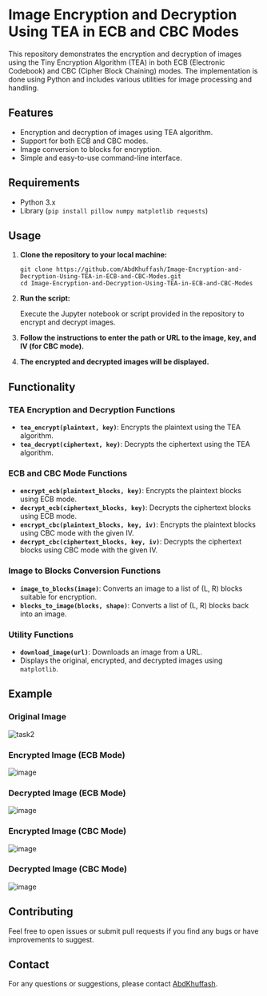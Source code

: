 # Image Encryption and Decryption Using TEA in ECB and CBC Modes

This repository demonstrates the encryption and decryption of images using the Tiny Encryption Algorithm (TEA) in both ECB (Electronic Codebook) and CBC (Cipher Block Chaining) modes. The implementation is done using Python and includes various utilities for image processing and handling.

## Features

- Encryption and decryption of images using TEA algorithm.
- Support for both ECB and CBC modes.
- Image conversion to blocks for encryption.
- Simple and easy-to-use command-line interface.

## Requirements

- Python 3.x
- Library (`pip install pillow numpy matplotlib requests`)
  

## Usage

1. **Clone the repository to your local machine:**
    ```
    git clone https://github.com/AbdKhuffash/Image-Encryption-and-Decryption-Using-TEA-in-ECB-and-CBC-Modes.git
    cd Image-Encryption-and-Decryption-Using-TEA-in-ECB-and-CBC-Modes
    ```

3. **Run the script:**
    
    Execute the Jupyter notebook or script provided in the repository to encrypt and decrypt images.
    
4. **Follow the instructions to enter the path or URL to the image, key, and IV (for CBC mode).**

7. **The encrypted and decrypted images will be displayed.**

## Functionality

### TEA Encryption and Decryption Functions

- **`tea_encrypt(plaintext, key)`**: Encrypts the plaintext using the TEA algorithm.
- **`tea_decrypt(ciphertext, key)`**: Decrypts the ciphertext using the TEA algorithm.

### ECB and CBC Mode Functions

- **`encrypt_ecb(plaintext_blocks, key)`**: Encrypts the plaintext blocks using ECB mode.
- **`decrypt_ecb(ciphertext_blocks, key)`**: Decrypts the ciphertext blocks using ECB mode.
- **`encrypt_cbc(plaintext_blocks, key, iv)`**: Encrypts the plaintext blocks using CBC mode with the given IV.
- **`decrypt_cbc(ciphertext_blocks, key, iv)`**: Decrypts the ciphertext blocks using CBC mode with the given IV.

### Image to Blocks Conversion Functions

- **`image_to_blocks(image)`**: Converts an image to a list of (L, R) blocks suitable for encryption.
- **`blocks_to_image(blocks, shape)`**: Converts a list of (L, R) blocks back into an image.

### Utility Functions

- **`download_image(url)`**: Downloads an image from a URL.
- Displays the original, encrypted, and decrypted images using `matplotlib`.

## Example

### Original Image

![task2](https://github.com/AbdKhuffash/Image-Encryption-and-Decryption-Using-TEA-in-ECB-and-CBC-Modes/assets/141878864/37e04de6-dacf-468c-befc-47405372ea17)


### Encrypted Image (ECB Mode)

![image](https://github.com/AbdKhuffash/Image-Encryption-and-Decryption-Using-TEA-in-ECB-and-CBC-Modes/assets/141878864/e1edca8e-b6f0-4d83-afc9-fb53903088ae)


### Decrypted Image (ECB Mode)

![image](https://github.com/AbdKhuffash/Image-Encryption-and-Decryption-Using-TEA-in-ECB-and-CBC-Modes/assets/141878864/5f42cb4e-5afd-41bf-b7b8-406a7c79e13e)


### Encrypted Image (CBC Mode)

![image](https://github.com/AbdKhuffash/Image-Encryption-and-Decryption-Using-TEA-in-ECB-and-CBC-Modes/assets/141878864/a3019766-dc47-4773-a552-8415b7a2f7fb)

### Decrypted Image (CBC Mode)
![image](https://github.com/AbdKhuffash/Image-Encryption-and-Decryption-Using-TEA-in-ECB-and-CBC-Modes/assets/141878864/09fb48e0-4a1c-4db5-9b2d-75dd8ea7c540)



## Contributing

Feel free to open issues or submit pull requests if you find any bugs or have improvements to suggest.

## Contact

For any questions or suggestions, please contact [AbdKhuffash](https://www.linkedin.com/in/khuffash1337).


